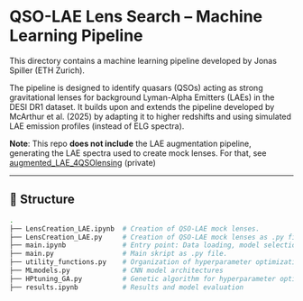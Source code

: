 # QSO-LAE Lens Search – Machine Learning Pipeline

This directory contains a machine learning pipeline developed by Jonas Spiller (ETH Zurich).

The pipeline is designed to identify quasars (QSOs) acting as strong gravitational lenses for background Lyman-Alpha Emitters (LAEs) in the DESI DR1 dataset. It builds upon and extends the pipeline developed by McArthur et al. (2025) by adapting it to higher redshifts and using simulated LAE emission profiles (instead of ELG spectra).

**Note**: This repo **does not include** the LAE augmentation pipeline, generating the LAE spectra used to create mock lenses. For that, see [augmented_LAE_4QSOlensing](https://github.com/JonasSpiller/augmented_LAE_4QSOlensing) (private)

---

## 📁 Structure

```bash
.
├── LensCreation_LAE.ipynb  # Creation of QSO-LAE mock lenses. 
├── LensCreation_LAE.py     # Creation of QSO-LAE mock lenses as .py file.
├── main.ipynb              # Entry point: Data loading, model selection and starting pipeline
├── main.py                 # Main skript as .py file.
├── utility_functions.py    # Organization of hyperparameter optimization and training.
├── MLmodels.py             # CNN model architectures
├── HPtuning_GA.py          # Genetic algorithm for hyperparameter optimization
├── results.ipynb           # Results and model evaluation 
